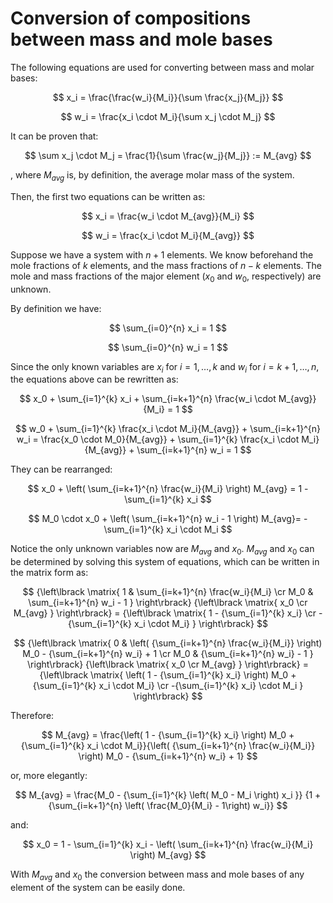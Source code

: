 # Conversion of compositions between mass and mole bases

The following equations are used for converting between mass and molar bases:

$$
x_i = \frac{\frac{w_i}{M_i}}{\sum \frac{x_j}{M_j}}
$$

$$
w_i = \frac{x_i \cdot M_i}{\sum x_j \cdot M_j}
$$

It can be proven that:

$$
\sum x_j \cdot M_j = \frac{1}{\sum \frac{w_j}{M_j}} := M_{avg}
$$

, where $M_{avg}$ is, by definition, the average molar mass of the system.

Then, the first two equations can be written as:

$$
x_i = \frac{w_i \cdot M_{avg}}{M_i}
$$

$$
w_i = \frac{x_i \cdot M_i}{M_{avg}}
$$

Suppose we have a system with $n + 1$ elements. We know beforehand the mole fractions of $k$ elements, and the mass fractions of $n-k$ elements. The mole and mass fractions of the major element ($x_0$ and $w_0$, respectively) are unknown.

By definition we have:

$$
\sum_{i=0}^{n} x_i = 1
$$

$$
\sum_{i=0}^{n} w_i = 1
$$

Since the only known variables are $x_i$ for $i = 1, \dots, k$ and $w_i$ for $i = k+1, \dots, n$,  the equations above can be rewritten as:

$$
x_0 + \sum_{i=1}^{k} x_i + \sum_{i=k+1}^{n} \frac{w_i \cdot M_{avg}}{M_i} = 1
$$

$$
w_0 + \sum_{i=1}^{k} \frac{x_i \cdot M_i}{M_{avg}} + \sum_{i=k+1}^{n} w_i = \frac{x_0 \cdot M_0}{M_{avg}} + \sum_{i=1}^{k} \frac{x_i \cdot M_i}{M_{avg}} + \sum_{i=k+1}^{n} w_i = 1
$$

They can be rearranged:

$$
x_0 + \left( \sum_{i=k+1}^{n} \frac{w_i}{M_i} \right) M_{avg} = 1 - \sum_{i=1}^{k} x_i
$$

$$
M_0 \cdot x_0 + \left( \sum_{i=k+1}^{n} w_i - 1 \right) M_{avg}= -\sum_{i=1}^{k} x_i \cdot M_i
$$

Notice the only unknown variables now are $M_{avg}$ and $x_0$. $M_{avg}$ and $x_0$ can be determined by solving this system of equations, which can be written in the matrix form as:

$$
{\left\lbrack 
\matrix{
    1 & \sum_{i=k+1}^{n} \frac{w_i}{M_i} \cr
    M_0 & \sum_{i=k+1}^{n} w_i - 1
}
\right\rbrack}
{\left\lbrack 
\matrix{
    x_0 \cr
    M_{avg}
}
\right\rbrack} =
{\left\lbrack 
\matrix{
    1 - {\sum_{i=1}^{k} x_i} \cr
    -{\sum_{i=1}^{k} x_i \cdot M_i}
}
\right\rbrack}
$$

$$
{\left\lbrack 
\matrix{
    0 & \left( {\sum_{i=k+1}^{n} \frac{w_i}{M_i}} \right) M_0 - {\sum_{i=k+1}^{n} w_i} + 1 \cr
    M_0 & {\sum_{i=k+1}^{n} w_i} - 1
}
\right\rbrack}
{\left\lbrack 
\matrix{
    x_0 \cr
    M_{avg}
}
\right\rbrack} =
{\left\lbrack 
\matrix{
    \left( 1 - {\sum_{i=1}^{k} x_i} \right) M_0 + {\sum_{i=1}^{k} x_i \cdot M_i} \cr
    -{\sum_{i=1}^{k} x_i} \cdot M_i
}
\right\rbrack}
$$

Therefore:

$$
M_{avg} = \frac{\left( 1 - {\sum_{i=1}^{k} x_i} \right) M_0 + {\sum_{i=1}^{k} x_i \cdot M_i}}{\left( {\sum_{i=k+1}^{n} \frac{w_i}{M_i}} \right) M_0 - {\sum_{i=k+1}^{n} w_i} + 1}
$$

or, more elegantly:

$$
M_{avg} = \frac{M_0 - {\sum_{i=1}^{k} \left( M_0 - M_i \right) x_i }}
{1 + {\sum_{i=k+1}^{n} \left( \frac{M_0}{M_i} - 1\right) w_i}}
$$

and:

$$
x_0 = 1 - \sum_{i=1}^{k} x_i - \left( \sum_{i=k+1}^{n} \frac{w_i}{M_i} \right) M_{avg}
$$

With $M_{avg}$ and $x_0$ the conversion between mass and mole bases of any element of the system can be easily done.